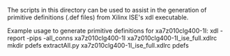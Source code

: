 The scripts in this directory can be used to assist in the generation of primitive definitions (.def files) from Xilinx ISE's xdl executable.

Example usage to generate primitive definitions for xa7z010clg400-1I:
xdl -report -pips -all_conns xa7z010clg400-1I xa7z010clg400-1I_ise_full.xdlrc
mkdir pdefs
extractAll.py xa7z010clg400-1I_ise_full.xdlrc pdefs